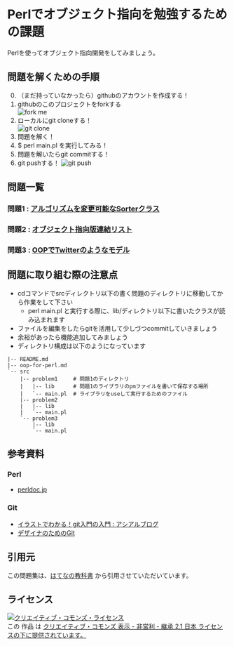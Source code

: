 # Perlでオブジェクト指向を勉強するための課題

Perlを使ってオブジェクト指向開発をしてみましょう。

## 問題を解くための手順
0. （まだ持っていなかったら）githubのアカウントを作成する！
1. githubのこのプロジェクトをforkする  
![fork me](http://gyazo.com/aca6f59e81fe8086006b67af1f80055f.png?1347283698)
2. ローカルにgit cloneする！  
![git clone](http://gyazo.com/7bcb121a773a6b29a99b81d1e596cfc3.png?1347284185)
3. 問題を解く！
4. $ perl main.pl を実行してみる！
5. 問題を解いたらgit commitする！
6. git pushする！
![git push](http://gyazo.com/eec8ba6e0543c482f5e12909d5f6c637.png)

## 問題一覧

### 問題1 : [アルゴリズムを変更可能なSorterクラス](https://github.com/ainame/Perl-OOP-Practices/blob/master/oop-for-perl.md#問題1)
### 問題2 : [オブジェクト指向版連結リスト](https://github.com/ainame/Perl-OOP-Practices/blob/master/oop-for-perl.md#問題2)
### 問題3 : [OOPでTwitterのようなモデル](https://github.com/ainame/Perl-OOP-Practices/blob/master/oop-for-perl.md#問題3オプション)

## 問題に取り組む際の注意点
* cdコマンドでsrcディレクトリ以下の書く問題のディレクトリに移動してから作業をして下さい
  * perl main.pl と実行する際に、lib/ディレクトリ以下に書いたクラスが読み込まれます
* ファイルを編集をしたらgitを活用して少しづつcommitしていきましょう
* 余裕があったら機能追加してみましょう
* ディレクトリ構成は以下のようになっています

``` text
|-- README.md
|-- oop-for-perl.md
`-- src
    |-- problem1     # 問題1のディレクトリ
    |   |-- lib      # 問題1のライブラリのpmファイルを書いて保存する場所
    |   `-- main.pl  # ライブラリをuseして実行するためのファイル
    |-- problem2
    |   |-- lib
    |   `-- main.pl
    `-- problem3
        |-- lib
        `-- main.pl
```

## 参考資料
### Perl
* [perldoc.jp](http://perldoc.jp/)

### Git
* [イラストでわかる！git入門の入門 : アシアルブログ](http://blog.asial.co.jp/894)
* [デザイナのためのGit](https://github.com/hatena/Git-for-Designers)

## 引用元
この問題集は、[はてなの教科書](https://github.com/hatena/Hatena-Textbook) から引用させていただいています。

## ライセンス
<a rel="license" href="http://creativecommons.org/licenses/by-nc-sa/2.1/jp/"><img alt="クリエイティブ・コモンズ・ライセンス" style="border-width:0" src="http://i.creativecommons.org/l/by-nc-sa/2.1/jp/88x31.png" /></a><br />この 作品 は <a rel="license" href="http://creativecommons.org/licenses/by-nc-sa/2.1/jp/">クリエイティブ・コモンズ 表示 - 非営利 - 継承 2.1 日本 ライセンスの下に提供されています。</a>
